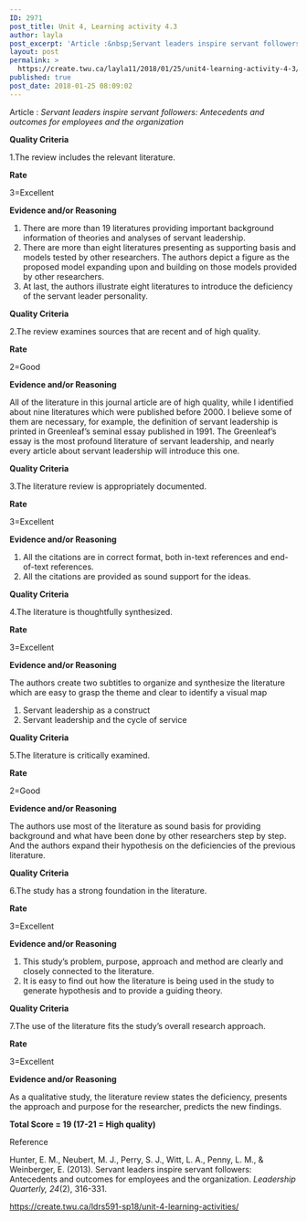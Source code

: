```yaml
---
ID: 2971
post_title: Unit 4, Learning activity 4.3
author: layla
post_excerpt: 'Article :&nbsp;Servant leaders inspire servant followers: Antecedents and outcomes for employees and the organization Quality Criteria 1.The review includes the relevant literature. Rate 3=Excellent Evidence and/or Reasoning There are more than 19 literatures providing important background information of theories and analyses of servant leadership. There are more than eight literatures presenting as supporting basis and &hellip; <p><a href="https://create.twu.ca/layla11/2018/01/25/unit4-learning-activity-4-3/">Continue reading<span> "Unit 4, Learning activity 4.3"</span></a></p>'
layout: post
permalink: >
  https://create.twu.ca/layla11/2018/01/25/unit4-learning-activity-4-3/
published: true
post_date: 2018-01-25 08:09:02
---
```

<p>Article : <em>Servant leaders inspire servant followers: Antecedents and outcomes for employees and the organization</em></p>
<p><strong>Quality Criteria</strong></p>
<p>1.The review includes the relevant literature.</p>
<p><strong>Rate</strong></p>
<p>3=Excellent</p>
<p><strong>Evidence and/or Reasoning</strong></p>
<ol>
<li>There are more than 19 literatures providing important background information of theories and analyses of servant leadership.</li>
<li>There are more than eight literatures presenting as supporting basis and models tested by other researchers. The authors depict a figure as the proposed model expanding upon and building on those models provided by other researchers.</li>
<li>At last, the authors illustrate eight literatures to introduce the deficiency of the servant leader personality.</li>
</ol>
<p><strong>Quality Criteria</strong></p>
<p>2.The review examines sources that are recent and of high quality.</p>
<p><strong>Rate</strong></p>
<p>2=Good</p>
<p><strong>Evidence and/or Reasoning</strong></p>
<p>All of the literature in this journal article are of high quality, while I identified about nine literatures which were published before 2000. I believe some of them are necessary, for example, the definition of servant leadership is printed in Greenleaf’s seminal essay published in 1991. The Greenleaf’s essay is the most profound literature of servant leadership, and nearly every article about servant leadership will introduce this one.</p>
<p><strong>Quality Criteria</strong></p>
<p>3.The literature review is appropriately documented.</p>
<p><strong>Rate</strong></p>
<p>3=Excellent</p>
<p><strong>Evidence and/or Reasoning</strong></p>
<ol>
<li>All the citations are in correct format, both in-text references and end-of-text references.</li>
<li>All the citations are provided as sound support for the ideas.</li>
</ol>
<p><strong>Quality Criteria</strong></p>
<p>4.The literature is thoughtfully synthesized.</p>
<p><strong>Rate</strong></p>
<p>3=Excellent</p>
<p><strong>Evidence and/or Reasoning</strong></p>
<p>The authors create two subtitles to organize and synthesize the literature which are easy to grasp the theme and clear to identify a visual map</p>
<ol>
<li>Servant leadership as a construct</li>
<li>Servant leadership and the cycle of service</li>
</ol>
<p><strong>Quality Criteria</strong></p>
<p>5.The literature is critically examined.</p>
<p><strong>Rate</strong></p>
<p>2=Good</p>
<p><strong>Evidence and/or Reasoning</strong></p>
<p>The authors use most of the literature as sound basis for providing background and what have been done by other researchers step by step. And the authors expand their hypothesis on the deficiencies of the previous literature.</p>
<p><strong>Quality Criteria</strong></p>
<p>6.The study has a strong foundation in the literature.</p>
<p><strong>Rate</strong></p>
<p>3=Excellent</p>
<p><strong>Evidence and/or Reasoning</strong></p>
<ol>
<li>This study’s problem, purpose, approach and method are clearly and closely connected to the literature.</li>
<li>It is easy to find out how the literature is being used in the study to generate hypothesis and to provide a guiding theory.</li>
</ol>
<p><strong>Quality Criteria</strong></p>
<p>7.The use of the literature fits the study’s overall research approach.</p>
<p><strong>Rate</strong></p>
<p>3=Excellent</p>
<p><strong>Evidence and/or Reasoning</strong></p>
<p>As a qualitative study, the literature review states the deficiency, presents the approach and purpose for the researcher, predicts the new findings.</p>
<p><strong>Total Score = 19 (17-21 = High quality)</strong></p>
<p class="p1">Reference</p>
<p class="p1">Hunter, E. M., Neubert, M. J., Perry, S. J., Witt, L. A., Penny, L. M., &amp; Weinberger, E. (2013). Servant leaders inspire servant followers: Antecedents and outcomes for employees and the organization. <i>Leadership Quarterly, 24</i>(2), 316-331.</p>
<p><a href="https://create.twu.ca/ldrs591-sp18/unit-4-learning-activities/">https://create.twu.ca/ldrs591-sp18/unit-4-learning-activities/</a></p>